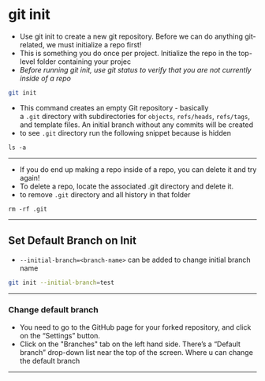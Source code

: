 # git init

- Use git init to create a new git repository. Before we can do anything git-related, we must initialize a repo first!
- This is something you do once per project. Initialize the repo in the top-level folder containing your projec
- _Before running git init, use git status to verify that you are not currently inside of a repo_

```bash
git init
```

- This command creates an empty Git repository - basically a `.git` directory with subdirectories for `objects`, `refs/heads`, `refs/tags`, and template files. An initial branch without any commits will be created
- to see `.git` directory run the following snippet because is hidden

```
ls -a
```

---

- If you do end up making a repo inside of a repo, you can delete it and try again!
- To delete a repo, locate the associated .git directory and delete it.
- to remove `.git` directory and all history in that folder

```
rm -rf .git
```

---

## Set Default Branch on Init

- `--initial-branch=<branch-name>` can be added to change initial branch name

```bash
git init --initial-branch=test
```

---

### Change default branch

- You need to go to the GitHub page for your forked repository, and click on the “Settings” button.
- Click on the "Branches" tab on the left hand side. There’s a “Default branch” drop-down list near the top of the screen. Where u can change the default branch

---

